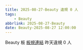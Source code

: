 ```yaml
---
title: 2025-08-27-Beauty 違規 0 人
tags:
    - Beauty
abbrlink: 2025-08-27-Beauty
date: Beauty-2025-08-27 12:00:00
---
```

Beauty 板 [板規連結](https://www.ptt.cc/bbs/Beauty/M.1630069980.A.84B.html)
昨天違規 0 人
